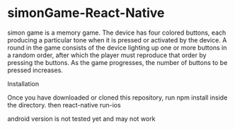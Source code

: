 # simonGame-React-Native
simon game is a memory game.
The device has four colored buttons, each producing a particular tone when it is pressed or activated by the device. A round in the game consists of the device lighting up one or more buttons in a random order, after which the player must reproduce that order by pressing the buttons. As the game progresses, the number of buttons to be pressed increases.


Installation

Once you have downloaded or cloned this repository, run npm install inside the directory.
then react-native run-ios

android version is not tested yet and may not work
